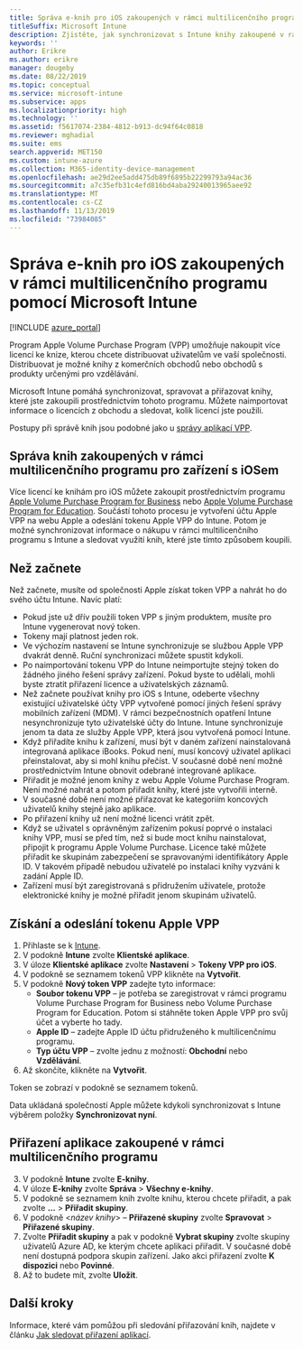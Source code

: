 ```yaml
---
title: Správa e-knih pro iOS zakoupených v rámci multilicenčního programu
titleSuffix: Microsoft Intune
description: Zjistěte, jak synchronizovat s Intune knihy zakoupené v rámci multilicenčního programu z obchodu pro iOS a jak následně spravovat a sledovat jejich používání.
keywords: ''
author: Erikre
ms.author: erikre
manager: dougeby
ms.date: 08/22/2019
ms.topic: conceptual
ms.service: microsoft-intune
ms.subservice: apps
ms.localizationpriority: high
ms.technology: ''
ms.assetid: f5617074-2384-4812-b913-dc94f64c0818
ms.reviewer: mghadial
ms.suite: ems
search.appverid: MET150
ms.custom: intune-azure
ms.collection: M365-identity-device-management
ms.openlocfilehash: ae29d2ee5add475db89f6895b22299793a94ac36
ms.sourcegitcommit: a7c35efb31c4efd816bd4aba29240013965aee92
ms.translationtype: MT
ms.contentlocale: cs-CZ
ms.lasthandoff: 11/13/2019
ms.locfileid: "73984085"
---
```

# <a name="how-to-manage-ios-ebooks-you-purchased-through-a-volume-purchase-program-with-microsoft-intune"></a>Správa e-knih pro iOS zakoupených v rámci multilicenčního programu pomocí Microsoft Intune


[!INCLUDE [azure_portal](../includes/azure_portal.md)]

Program Apple Volume Purchase Program (VPP) umožňuje nakoupit více licencí ke knize, kterou chcete distribuovat uživatelům ve vaší společnosti. Distribuovat je možné knihy z komerčních obchodů nebo obchodů s produkty určenými pro vzdělávání.

Microsoft Intune pomáhá synchronizovat, spravovat a přiřazovat knihy, které jste zakoupili prostřednictvím tohoto programu. Můžete naimportovat informace o licencích z obchodu a sledovat, kolik licencí jste použili.

Postupy při správě knih jsou podobné jako u [správy aplikací VPP](../vpp-apps-ios.md).

## <a name="manage-volume-purchased-books-for-ios-devices"></a>Správa knih zakoupených v rámci multilicenčního programu pro zařízení s iOSem
Více licencí ke knihám pro iOS můžete zakoupit prostřednictvím programu [Apple Volume Purchase Program for Business](https://www.apple.com/business/vpp/) nebo [Apple Volume Purchase Program for Education](https://volume.itunes.apple.com/us/store). Součástí tohoto procesu je vytvoření účtu Apple VPP na webu Apple a odeslání tokenu Apple VPP do Intune.  Potom je možné synchronizovat informace o nákupu v rámci multilicenčního programu s Intune a sledovat využití knih, které jste tímto způsobem koupili.

## <a name="before-you-start"></a>Než začnete
Než začnete, musíte od společnosti Apple získat token VPP a nahrát ho do svého účtu Intune. Navíc platí:

* Pokud jste už dřív použili token VPP s jiným produktem, musíte pro Intune vygenerovat nový token.
* Tokeny mají platnost jeden rok.
* Ve výchozím nastavení se Intune synchronizuje se službou Apple VPP dvakrát denně. Ruční synchronizaci můžete spustit kdykoli.
* Po naimportování tokenu VPP do Intune neimportujte stejný token do žádného jiného řešení správy zařízení. Pokud byste to udělali, mohli byste ztratit přiřazení licence a uživatelských záznamů.
* Než začnete používat knihy pro iOS s Intune, odeberte všechny existující uživatelské účty VPP vytvořené pomocí jiných řešení správy mobilních zařízení (MDM). V rámci bezpečnostních opatření Intune nesynchronizuje tyto uživatelské účty do Intune. Intune synchronizuje jenom ta data ze služby Apple VPP, která jsou vytvořená pomocí Intune.
* Když přiřadíte knihu k zařízení, musí být v daném zařízení nainstalovaná integrovaná aplikace iBooks. Pokud není, musí koncový uživatel aplikaci přeinstalovat, aby si mohl knihu přečíst. V současné době není možné prostřednictvím Intune obnovit odebrané integrované aplikace.
* Přiřadit je možné jenom knihy z webu Apple Volume Purchase Program. Není možné nahrát a potom přiřadit knihy, které jste vytvořili interně.
* V současné době není možné přiřazovat ke kategoriím koncových uživatelů knihy stejně jako aplikace.
* Po přiřazení knihy už není možné licenci vrátit zpět.
* Když se uživatel s oprávněným zařízením pokusí poprvé o instalaci knihy VPP, musí se před tím, než si bude moct knihu nainstalovat, připojit k programu Apple Volume Purchase. Licence také můžete přiřadit ke skupinám zabezpečení se spravovanými identifikátory Apple ID. V takovém případě nebudou uživatelé po instalaci knihy vyzváni k zadání Apple ID.
* Zařízení musí být zaregistrovaná s přidružením uživatele, protože elektronické knihy je možné přiřadit jenom skupinám uživatelů.   


## <a name="to-get-and-upload-an-apple-vpp-token"></a>Získání a odeslání tokenu Apple VPP

1. Přihlaste se k [Intune](https://go.microsoft.com/fwlink/?linkid=2090973).
3. V podokně **Intune** zvolte **Klientské aplikace**.
1. V úloze **Klientské aplikace** zvolte **Nastavení** > **Tokeny VPP pro iOS**.
2. V podokně se seznamem tokenů VPP klikněte na **Vytvořit**.
3. V podokně **Nový token VPP** zadejte tyto informace:
    - **Soubor tokenu VPP** – je potřeba se zaregistrovat v rámci programu Volume Purchase Program for Business nebo Volume Purchase Program for Education. Potom si stáhněte token Apple VPP pro svůj účet a vyberte ho tady.
    - **Apple ID** – zadejte Apple ID účtu přidruženého k multilicenčnímu programu.
    - **Typ účtu VPP** – zvolte jednu z možností: **Obchodní** nebo **Vzdělávání**.
4. Až skončíte, klikněte na **Vytvořit**.

Token se zobrazí v podokně se seznamem tokenů.


Data ukládaná společností Apple můžete kdykoli synchronizovat s Intune výběrem položky **Synchronizovat nyní**.

## <a name="to-assign-a-volume-purchased-app"></a>Přiřazení aplikace zakoupené v rámci multilicenčního programu

3. V podokně **Intune** zvolte **E-knihy**.
1. V úloze **E-knihy** zvolte **Správa** > **Všechny e-knihy**.
2. V podokně se seznamem knih zvolte knihu, kterou chcete přiřadit, a pak zvolte **...** > **Přiřadit skupiny**.
3. V podokně <*název knihy*> – **Přiřazené skupiny** zvolte **Spravovat** > **Přiřazené skupiny**.
4. Zvolte **Přiřadit skupiny** a pak v podokně **Vybrat skupiny** zvolte skupiny uživatelů Azure AD, ke kterým chcete aplikaci přiřadit. V současné době není dostupná podpora skupin zařízení.
Jako akci přiřazení zvolte **K dispozici** nebo **Povinné**. 
5. Až to budete mít, zvolte **Uložit**.

## <a name="next-steps"></a>Další kroky

Informace, které vám pomůžou při sledování přiřazování knih, najdete v článku [Jak sledovat přiřazení aplikací](apps-monitor.md).







